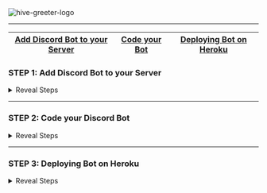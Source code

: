 <img src="https://user-images.githubusercontent.com/24829816/87224966-7c89b180-c39a-11ea-93c9-5be0c46b96da.png" alt="hive-greeter-logo">

***


| [Add Discord Bot to your Server](#step-1-add-discord-bot-to-your-server) | [Code your Bot](#step-2-code-your-discord-bot) | [Deploying Bot on Heroku](#step-3-deploying-bot-on-heroku) |
| :-: | :-: | :-: |

### STEP 1: Add Discord Bot to your Server
<details>
<summary>Reveal Steps</summary>
<br>
  
| Screens | Steps |
| :---: | :-- |
| ![image](https://user-images.githubusercontent.com/24829816/87160923-cdcf6d80-c2d4-11ea-9a0b-dd489829bd70.png) | 1. Open Discord developers [portal](https://discord.com/developers/applications/)<br><br>Click `New Application` |
| ![image](https://user-images.githubusercontent.com/24829816/87163841-040eec00-c2d9-11ea-8564-75dc5d982dfa.png) | 2. Give your BOT a new name and click `Create` |
| ![image](https://user-images.githubusercontent.com/24829816/87161737-002d9a80-c2d6-11ea-9676-6c5d3c91f01f.png)| 3. Customize your bot by giving an Image and description.|
| ![image](https://user-images.githubusercontent.com/24829816/87161999-60bcd780-c2d6-11ea-85e1-7fb7fdafbfde.png)| 4. Under the `Bot` tab, click `Add Bot` |
|![image](https://user-images.githubusercontent.com/24829816/87162504-138d3580-c2d7-11ea-80dd-389fe6c1da1e.png) | 5. Set `Icon` and `Username` 
| ![image](https://user-images.githubusercontent.com/24829816/87164102-64059280-c2d9-11ea-821f-8d951886a98f.png) | 6. Go to `OAuth2` tab. <br><br>Tick the `bot` checkbox under **scopes**.<br><br>You can customize your BOT by setting the **Bot Permissions**.<br><br>Note changing the permissions updates the `link` that'll be used to invite your bot to your server. |
|![image](https://user-images.githubusercontent.com/24829816/87163479-7b904b80-c2d8-11ea-8296-05c3a952c022.png) | <b>Inviting Your Bot</b><br>when you open the link from the step above, in a new tab you'll see the following page and now you can add the bot to any of your server |

> find detailed steps [here](https://discordpy.readthedocs.io/en/latest/discord.html)

</details>

***

### STEP 2: Code your Discord Bot
<details>
<summary>Reveal Steps</summary>
<br>
  
</details>
  
***
  
### STEP 3: Deploying Bot on Heroku
<details>
<summary>Reveal Steps</summary>
<br>
  
1. Install [Heroku Cli](https://devcenter.heroku.com/articles/heroku-cli)
2. login with your Heroku account credentials when you run
   ```
   $ heroku login
   ```
3. Now create an app with name your-app-name by running:
   ```
   $ heroku create your-app-name
   ```
4. add a Git remote named heroku pointing to Heroku:
   ```
   $ git remote add heroku https://git.heroku.com/your-app-name.git
   ```

**Integrating Heroku with GitHub**, *This step is required if you plan on automatically deploying your bot every time you push changes to a GitHub repository*. ([detailed steps here](https://devcenter.heroku.com/articles/github-integration))

5. Select your app from the [Heroku Dashboard](https://dashboard.heroku.com/apps).
6. Go to `Deploy` tab of app, 
   * **Enabling GitHub integration**: To configure GitHub integration, you have to authenticate with GitHub. You only have to do this once per Heroku account.
   * **App Connected to Github**: you have to select the repository with your Bot.
   * **Automatic deploys**: When you enable automatic deploys for a GitHub branch, Heroku builds and deploys all pushes to that branch.
   ![image](https://user-images.githubusercontent.com/24829816/87197633-83b5ae80-c30b-11ea-95c3-1ae107f8a26c.png)

**Testing your setup**, This step is not required, but it's highly recommended. You should build your application locally to test if you've set up it correctly.
```
$ heroku local
```
The Heroku CLI will now run your app at http://localhost:5000/; if no errors are encountered, you're on the right track!

7. Go to `Settings` tab of app to set your discord bot token in `config vars` section.
   ![image](https://user-images.githubusercontent.com/24829816/87199962-a09eb180-c30c-11ea-9056-42f70d64b0d3.png)

8. **Deploying your bot** Upon reaching this step you should have:
   * developed a functioning Discord bot
   * setup your repository for Heroku deployment
   
   If all goes well, you can now deploy your app to Heroku by running:
   ```
   $ git push heroku master
   ```
   **Note**: If you have setup Automatic Deploys, you'll able to deploy your app with every commit to your master branch.

***

On completion of the above steps Heroku Cli will give you a link to your hosted app something like this:
`https://you-app.herokuapp.com`. Most often than not you'll run into issues with your first deployment as might have some dependencies in dev-dependencies or some config issues.

if you run into any issues run
```
heroku logs --tail
```
***

> find detailed steps [here](https://elements.heroku.com/buildpacks/synicalsyntax/discord.js-heroku)
</details>
